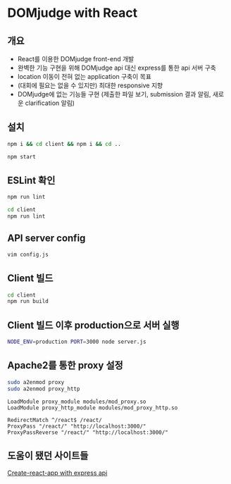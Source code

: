 # DOMjudge with React

## 개요

* React를 이용한 DOMjudge front-end 개발
* 완벽한 기능 구현을 위해 DOMjudge api 대신 express를 통한 api 서버 구축
* location 이동이 전혀 없는 application 구축이 목표
* (대회에 필요는 없을 수 있지만) 최대한 responsive 지향
* DOMjudge에 없는 기능들 구현 (제출한 파일 보기, submission 결과 알림, 새로운 clarification 알림)

## 설치

```bash
npm i && cd client && npm i && cd ..

npm start
```

## ESLint 확인

```bash
npm run lint

cd client
npm run lint
```

## API server config

```bash
vim config.js
```

## Client 빌드

```bash
cd client
npm run build
```

## Client 빌드 이후 production으로 서버 실행

```bash
NODE_ENV=production PORT=3000 node server.js
```

## Apache2를 통한 proxy 설정

```bash
sudo a2enmod proxy
sudo a2enmod proxy_http
```

```
LoadModule proxy_module modules/mod_proxy.so
LoadModule proxy_http_module modules/mod_proxy_http.so

RedirectMatch ^/react$ /react/
ProxyPass "/react/" "http://localhost:3000/"
ProxyPassReverse "/react/" "http://localhost:3000/"
```

## 도움이 됐던 사이트들

[Create-react-app with express api](https://github.com/fullstackreact/food-lookup-demo)
